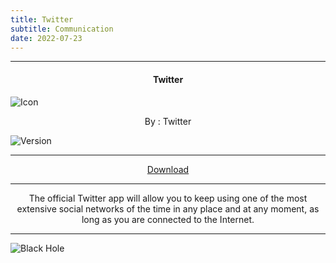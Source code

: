 ```yaml
---
title: Twitter
subtitle: Communication
date: 2022-07-23
---
```

---

<h4> <p align="center"> Twitter </p> </h4>

![Icon](https://rb.gy/b28on7)

<p align="center"> By : Twitter </p>

![Version](https://rb.gy/g6p8j0)

---

<p align ="center">
<a href="https://rb.gy/jkq0qh" class="btn btn-outline-success"> Download </a>
</p>

---

<p align="center">
The official Twitter app will allow you to keep using one of the most extensive social networks of the time in any place and at any moment, as long as you are connected to the Internet.
</p>

---

![Black Hole](https://rb.gy/z0dyyw)
